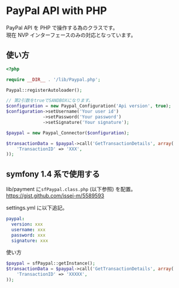 PayPal API with PHP
===================

PayPal API を PHP で操作する為のクラスです。  
現在 NVP インターフェースのみの対応となっています。

使い方
-----

```php
<?php

require __DIR__ . '/lib/Paypal.php';

Paypal::registerAutoloader();

// 第2引数をtrueでSANDBOXになります。
$configuration = new Paypal_Configuration('Api version', true);
$configuration->setUsername('Your user id')
              ->setPassword('Your password')
              ->setSignature('Your signature');

$paypal = new Paypal_Connector($configuration);

$transactionData = $paypal->call('GetTransactionDetails', array(
    'TransactionID' => 'XXX',
));
```

symfony 1.4 系で使用する
------------------------

lib/payment に`sfPaypal.class.php` (以下参照) を配置。  
https://gist.github.com/issei-m/5589593

settings.yml に以下追記。

``` yaml
paypal:
  version: xxx
  username: xxx
  password: xxx
  signature: xxx
```

使い方

``` php
$paypal = sfPaypal::getInstance();
$transactionData = $paypal->call('GetTransactionDetails', array(
    'TransactionID' => 'XXXXX',
));
```
